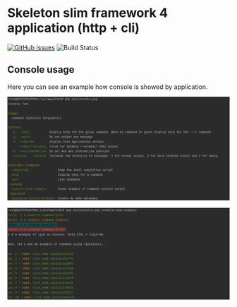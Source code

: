 # Skeleton slim framework 4 application (http + cli)

[![GitHub issues](https://img.shields.io/github/issues/gabrielpcruz/slim?style=plastic)](https://github.com/gabrielpcruz/slim/issues)
![Build Status](https://github.com/gabrielpcruz/slim/actions/workflows/php.yml/badge.svg)

## Console usage

Here you can see an example how console is showed by application.

![Landing Page](docs/img/full_console.png)

![Landing Page](docs/img/console_example_command.png)

